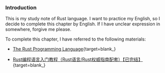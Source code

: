 
### **Introduction**

This is my study note of Rust language. I want to practice my English, so I decide to complete this chapter by English. If I have unclear expression in somewhere, forgive me please.


To complete this chapter, I have referred to the following materials:

- [The Rust Programming Language](https://doc.rust-lang.org/book/){target=blank_}

- [Rust编程语言入门教程（Rust语言/Rust权威指南配套）【已完结】](https://www.bilibili.com/video/BV1hp4y1k7SV/?spm_id_from=333.337.search-card.all.click&vd_source=0de771c86d90f02a6cab8152f6aa173f){target=blank_}
